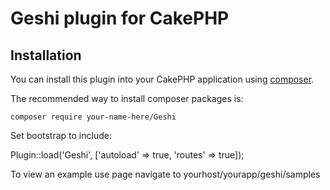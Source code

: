 # Geshi plugin for CakePHP

## Installation

You can install this plugin into your CakePHP application using [composer](http://getcomposer.org).

The recommended way to install composer packages is:

```
composer require your-name-here/Geshi
```

Set bootstrap to include:

 Plugin::load('Geshi', ['autoload' => true, 'routes' => true]);

To view an example use page navigate to yourhost/yourapp/geshi/samples
